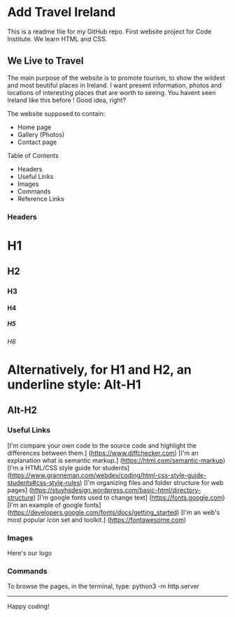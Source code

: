 # Add Travel Ireland

This is a readme file for my GitHub repo. First website project for Code Institute.
We learn HTML and CSS.

## We Live to Travel
The main purpose of the website is to promote tourism, to show the wildest and most beutiful places in Ireland.
I want present information, photos and locations of interesting places that are worth to seeing.
You havent seen Ireland like this before !
Good idea, right?

The website supposed to contain:
* Home page
* Gallery (Photos)
* Contact page

Table of Contents
* Headers
* Useful Links
* Images
* Commands 
* Reference Links

### Headers
# H1
## H2
### H3
#### H4
##### H5
###### H6

Alternatively, for H1 and H2, an underline style:
Alt-H1
======
Alt-H2
------

### Useful Links
[I'm compare your own code to the source code and highlight the differences between them.]
(https://www.diffchecker.com)
[I'm an explanation what is semantic markup.]
(https://html.com/semantic-markup)
[I'm a HTML/CSS style guide for students]
(https://www.granneman.com/webdev/coding/html-css-style-guide-students#css-style-rules)
[I'm organizing files and folder structure for web pages]
(https://stuyhsdesign.wordpress.com/basic-html/directory-structure)
[I'm google fonts used to change text]
(https://fonts.google.com)
[I'm an example of google fonts] 
(https://developers.google.com/fonts/docs/getting_started)
[I'm an web's most popular icon set and toolkit.]
(https://fontawesome.com)

### Images
Here's our logo 

### Commands
To browse the pages, in the terminal, type: python3 -m http.server

---
Happy coding!
